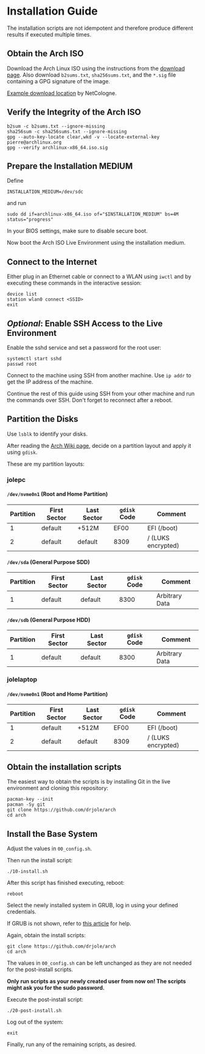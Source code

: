 # Installation Guide

The installation scripts are not idempotent and therefore produce different results if executed multiple times.

## Obtain the Arch ISO

Download the Arch Linux ISO using the instructions from the [download page](https://archlinux.org/download/).
Also download `b2sums.txt`, `sha256sums.txt`, and the `*.sig` file containing a GPG signature of the image.

[Example download location](https://mirror.netcologne.de/archlinux/iso/latest/) by NetCologne.

## Verify the Integrity of the Arch ISO

```shell
b2sum -c b2sums.txt --ignore-missing
sha256sum -c sha256sums.txt --ignore-missing
gpg --auto-key-locate clear,wkd -v --locate-external-key pierre@archlinux.org
gpg --verify archlinux-x86_64.iso.sig
```

## Prepare the Installation MEDIUM

Define

```shell
INSTALLATION_MEDIUM=/dev/sdc
```

and run

```shell
sudo dd if=archlinux-x86_64.iso of="$INSTALLATION_MEDIUM" bs=4M status="progress"
```

In your BIOS settings, make sure to disable secure boot.

Now boot the Arch ISO Live Environment using the installation medium.

## Connect to the Internet

Either plug in an Ethernet cable or connect to a WLAN using `iwctl` and by executing these commands in the interactive session:

```shell
device list
station wlan0 connect <SSID>
exit
```

## _Optional_: Enable SSH Access to the Live Environment

Enable the sshd service and set a password for the root user:

```shell
systemctl start sshd
passwd root
```

Connect to the machine using SSH from another machine. Use `ip addr` to get the IP address of the machine.

Continue the rest of this guide using SSH from your other machine and run the commands over SSH.
Don't forget to reconnect after a reboot.

## Partition the Disks

Use `lsblk` to identify your disks.

After reading the [Arch Wiki page](https://wiki.archlinux.org/title/Partitioning), decide on a partition layout and apply it using `gdisk`.

These are my partition layouts:

### jolepc

#### `/dev/nvme0n1` (Root and Home Partition)

| Partition | First Sector | Last Sector | `gdisk` Code | Comment            |
| --------- | ------------ | ----------- | ------------ | ------------------ |
| 1         | default      | +512M       | EF00         | EFI (/boot)        |
| 2         | default      | default     | 8309         | / (LUKS encrypted) |

#### `/dev/sda` (General Purpose SDD)

| Partition | First Sector | Last Sector | `gdisk` Code | Comment        |
| --------- | ------------ | ----------- | ------------ | -------------- |
| 1         | default      | default     | 8300         | Arbitrary Data |

#### `/dev/sdb` (General Purpose HDD)

| Partition | First Sector | Last Sector | `gdisk` Code | Comment        |
| --------- | ------------ | ----------- | ------------ | -------------- |
| 1         | default      | default     | 8300         | Arbitrary Data |

### jolelaptop

#### `/dev/nvme0n1` (Root and Home Partition)

| Partition | First Sector | Last Sector | `gdisk` Code | Comment            |
| --------- | ------------ | ----------- | ------------ | ------------------ |
| 1         | default      | +512M       | EF00         | EFI (/boot)        |
| 2         | default      | default     | 8309         | / (LUKS encrypted) |

## Obtain the installation scripts

The easiest way to obtain the scripts is by installing Git in the live environment and cloning this repository:

```shell
pacman-key --init
pacman -Sy git
git clone https://github.com/drjole/arch
cd arch
```

## Install the Base System

Adjust the values in `00_config.sh`.

Then run the install script:

```shell
./10-install.sh
```

After this script has finished executing, reboot:

```shell
reboot
```

Select the newly installed system in GRUB, log in using your defined credentials.

If GRUB is not shown, refer to [this article](https://wiki.archlinux.org/title/GRUB/EFI_examples#MSI) for help.

Again, obtain the install scripts:

```shell
git clone https://github.com/drjole/arch
cd arch
```

The values in `00_config.sh` can be left unchanged as they are not needed for the post-install scripts.

**Only run scripts as your newly created user from now on! The scripts might ask you for the sudo password.**

Execute the post-install script:

```shell
./20-post-install.sh
```

Log out of the system:

```shell
exit
```

Finally, run any of the remaining scripts, as desired.
